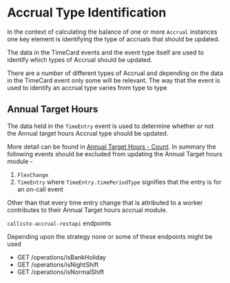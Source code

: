 # Accrual Type Identification
In the context of calculating the balance of one or more `Accrual` instances one key element is identifying the type of accruals that should be updated.

The data in the TimeCard events and the event type itself are used to identify which types of Accrual should be updated.

There are a number of different types of Accrual and depending on the data in the TimeCard event only some will be relevant. The way that the event is used to identify an accrual type varies from type to type


## Annual Target Hours
The data held in the `TimeEntry` event is used to determine whether or not the Annual target hours Accrual type should be updated.

More detail can be found in [Annual Target Hours - Count](https://collaboration.homeoffice.gov.uk/jira/browse/EAHW-1497). In summary the following events should be excluded from updating the Annual Target hours module -

1. `FlexChange`
2. `TimeEntry` where `TimeEntry.timePeriodType` signifies that the entry is for an on-call event

Other than that every time entry change that is attributed to a worker contributes to their Annual Target hours accrual module. 


`callisto-accrual-restapi` endpoints

Depending upon the strategy none or some of these endpoints might be used

- GET /operations/isBankHoliday
- GET /operations/isNightShift
- GET /operations/isNormalShift
